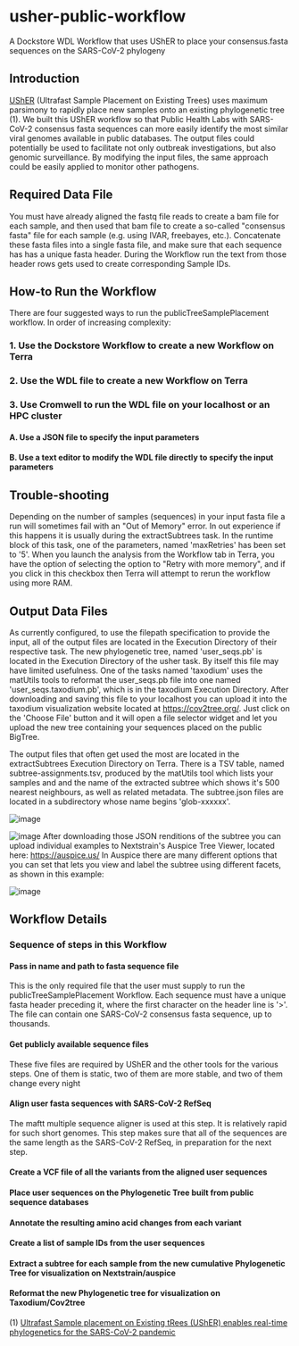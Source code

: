 # usher-public-workflow
A Dockstore WDL Workflow that uses UShER to place your consensus.fasta sequences on the SARS-CoV-2 phylogeny

## Introduction
[UShER](https://github.com/yatisht/usher) (Ultrafast Sample Placement on Existing Trees) uses maximum parsimony to rapidly place new samples onto an existing phylogenetic tree (1).  We built this UShER workflow so that Public Health Labs with SARS-CoV-2 consensus fasta sequences can more easily identify the most similar viral genomes available in public databases.  The output files could potentially be used to facilitate not only outbreak investigations, but also genomic surveillance.  By modifying the input files, the same approach could be easily applied to monitor other pathogens.
## Required Data File
You must have already aligned the fastq file reads to create a bam file for each sample, and then used that bam file to create a so-called "consensus fasta" file for each sample (e.g. using IVAR, freebayes, etc.).  Concatenate these fasta files into a single fasta file, and make sure that each sequence has has a unique fasta header.  During the Workflow run the text from those header rows gets used to create corresponding Sample IDs.
## How-to Run the Workflow
There are four suggested ways to run the publicTreeSamplePlacement workflow.  In order of increasing complexity:
### 1. Use the Dockstore Workflow to create a new Workflow on Terra
### 2. Use the WDL file to create a new Workflow on Terra
### 3. Use Cromwell to run the WDL file on your localhost or an HPC cluster
  #### A. Use a JSON file to specify the input parameters
  #### B. Use a text editor to modify the WDL file directly to specify the input parameters
## Trouble-shooting
Depending on the number of samples (sequences) in your input fasta file a run will sometimes fail with an "Out of Memory" error.  In out experience if this happens it is usually during the extractSubtrees task.  In the runtime block of this task, one of the parameters, named 'maxRetries' has been set to '5'.  When you launch the analysis from the Workflow tab in Terra, you have the option of selecting the option to "Retry with more memory", and if you click in this checkbox then Terra will attempt to rerun the workflow using more RAM.
## Output Data Files
As currently configured, to use the filepath specification to provide the input, all of the output files are located in the Execution Directory of their respective task.  The new phylogenetic tree, named 'user_seqs.pb' is located in the Execution Directory of the usher task.  By itself this file may have limited usefulness.  One of the tasks named 'taxodium' uses the matUtils tools to reformat the user_seqs.pb file into one named 'user_seqs.taxodium.pb', which is in the taxodium Execution Directory.  After downloading and saving this file to your localhost you can upload it into the taxodium visualization website located at https://cov2tree.org/. Just click on the 'Choose File' button and it will open a file selector widget and let you upload the new tree containing your sequences placed on the public BigTree.

The output files that often get used the most are located in the extractSubtrees Execution Directory on Terra.  There is a TSV table, named subtree-assignments.tsv, produced by the matUtils tool which lists your samples and and the name of the extracted subtree which shows it's 500 nearest neighbours, as well as related metadata.  The subtree.json files are located in a subdirectory whose name begins 'glob-xxxxxx'.  

![image](https://user-images.githubusercontent.com/1062689/134108736-366f7a6e-c6ce-45eb-a14b-bed3c7170640.png)

![image](https://user-images.githubusercontent.com/1062689/134108483-5cd7f2e7-cbb0-4072-9b24-7e4de106c535.png)
After downloading those JSON renditions of the subtree you can upload individual examples to Nextstrain's Auspice Tree Viewer, located here: https://auspice.us/  In Auspice there are many different options that you can set that lets you view and label the subtree using different facets, as shown in this example:

![image](https://user-images.githubusercontent.com/1062689/134108100-ccebf065-08ce-4081-a0a1-29700022712c.png)
## Workflow Details
### Sequence of steps in this Workflow
#### Pass in name and path to fasta sequence file
This is the only required file that the user must supply to run the publicTreeSamplePlacement Workflow.  Each sequence must have a unique fasta header preceding it, where the first character on the header line is '>'.  The file can contain one SARS-CoV-2 consensus fasta sequence, up to thousands.
#### Get publicly available sequence files
These five files are required by UShER and the other tools for the various steps.  One of them is static, two of them are more stable, and two of them change every night
#### Align user fasta sequences with SARS-CoV-2 RefSeq
The maftt multiple sequence aligner is used at this step.  It is relatively rapid for such short genomes.  This step makes sure that all of the sequences are the same length as the SARS-CoV-2 RefSeq, in preparation for the next step.
#### Create a VCF file of all the variants from the aligned user sequences
#### Place user sequences on the Phylogenetic Tree built from public sequence databases
#### Annotate the resulting amino acid changes from each variant
#### Create a list of sample IDs from the user sequences
#### Extract a subtree for each sample from the new cumulative Phylogenetic Tree for visualization on Nextstrain/auspice
#### Reformat the new Phylogenetic tree for visualization on Taxodium/Cov2tree




(1) [Ultrafast Sample placement on Existing tRees (UShER) enables real-time phylogenetics for the SARS-CoV-2 pandemic](https://www.nature.com/articles/s41588-021-00862-7)
